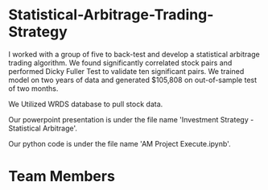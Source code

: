 # Statistical-Arbitrage-Trading-Strategy
I worked with a group of five to back-test and develop a statistical arbitrage trading algorithm. We found significantly correlated stock pairs and performed Dicky Fuller Test to validate ten significant pairs. We trained model on two years of data and generated $105,808 on out-of-sample test of two months.

We Utilized WRDS database to pull stock data.

Our powerpoint presentation is under the file name 'Investment Strategy - Statistical Arbitrage'. 

Our python code is under the file name 'AM Project Execute.ipynb'.

# Team Members


